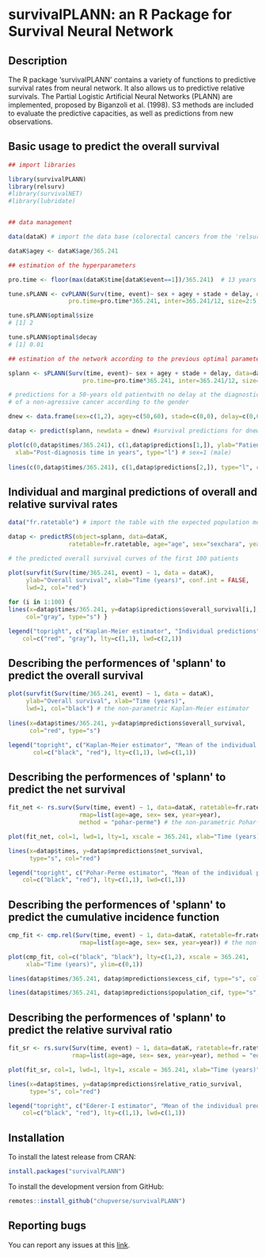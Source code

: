 survivalPLANN: an R Package for Survival Neural Network
================

## Description

The R package ‘survivalPLANN’ contains a variety of functions to predictive survival rates from neural network. It also allows us to predictive relative survivals. The Partial Logistic Artificial Neural Networks (PLANN) are implemented, proposed by Biganzoli et al. (1998). S3 methods are included to evaluate the predictive capacities, as well as predictions from new observations.

## Basic usage to predict the overall survival

``` r
## import libraries

library(survivalPLANN)
library(relsurv)
#library(survivalNET)
#library(lubridate)


## data management

data(dataK) # import the data base (colorectal cancers from the 'relsurv' package)

dataK$agey <- dataK$age/365.241

## estimation of the hyperparameters

pro.time <- floor(max(dataK$time[dataK$event==1])/365.241)  # 13 years

tune.sPLANN <- cvPLANN(Surv(time, event)~ sex + agey + stade + delay, data=dataK, cv=10,
                 pro.time=pro.time*365.241, inter=365.241/12, size=2:5, decay=c(0.01, 0.1))

tune.sPLANN$optimal$size
# [1] 2

tune.sPLANN$optimal$decay
# [1] 0.01

## estimation of the network according to the previous optimal parameters

splann <- sPLANN(Surv(time, event)~ sex + agey + stade + delay, data=dataK, 
                     pro.time=pro.time*365.241, inter=365.241/12, size=2, decay=0.01, maxit=1000)

# predictions for a 50-years old patientwith no delay at the diagnostic 
# of a non-agressive cancer according to the gender

dnew <- data.frame(sex=c(1,2), agey=c(50,60), stade=c(0,0), delay=c(0,0))

datap <- predict(splann, newdata = dnew) #survival predictions for dnew

plot(c(0,datap$times/365.241), c(1,datap$predictions[1,]), ylab="Patient survival",
  xlab="Post-diagnosis time in years", type="l") # sex=1 (male)
  
lines(c(0,datap$times/365.241), c(1,datap$predictions[2,]), type="l", col=2) #sex=2 (female)
```


## Individual and marginal predictions of overall and relative survival rates

``` r
data("fr.ratetable") # import the table with the expected population mortality

datap <- predictRS(object=splann, data=dataK,
                 ratetable=fr.ratetable, age="age", sex="sexchara", year="year")

# the predicted overall survival curves of the first 100 patients

plot(survfit(Surv(time/365.241, event) ~ 1, data = dataK),
     ylab="Overall survival", xlab="Time (years)", conf.int = FALSE,
     lwd=2, col="red")
     
for (i in 1:100) {
lines(x=datap$times/365.241, y=datap$ipredictions$overall_survival[i,],
     col="gray", type="s") }

legend("topright", c("Kaplan-Meier estimator", "Individual predictions"),
    col=c("red", "gray"), lty=c(1,1), lwd=c(2,1))
```


## Describing the performences of 'splann' to predict the overall survival

``` r
plot(survfit(Surv(time/365.241, event) ~ 1, data = dataK),
     ylab="Overall survival", xlab="Time (years)", 
     lwd=1, col="black") # the non-parametric Kaplan-Meier estimator
     
lines(x=datap$times/365.241, y=datap$mpredictions$overall_survival,
      col="red", type="s")

legend("topright", c("Kaplan-Meier estimator", "Mean of the individual predictions"),
       col=c("black", "red"), lty=c(1,1), lwd=c(1,1))
```


## Describing the performences of 'splann' to predict the net survival

``` r
fit_net <- rs.surv(Surv(time, event) ~ 1, data=dataK, ratetable=fr.ratetable,
                    rmap=list(age=age, sex= sex, year=year),
                    method = "pohar-perme") # the non-parametric Pohar-Perme estimator

plot(fit_net, col=1, lwd=1, lty=1, xscale = 365.241, xlab="Time (years)", ylim=c(0,1))

lines(x=datap$times, y=datap$mpredictions$net_survival,
      type="s", col="red")

legend("topright", c("Pohar-Perme estimator", "Mean of the individual predictions"),
    col=c("black", "red"), lty=c(1,1), lwd=c(1,1))
```


## Describing the performences of 'splann' to predict the cumulative incidence function

``` r
cmp_fit <- cmp.rel(Surv(time, event) ~ 1, data=dataK, ratetable=fr.ratetable,
                    rmap=list(age=age, sex= sex, year=year)) # the non-parametric Pohar-Perme estimator 

plot(cmp_fit, col=c("black", "black"), lty=c(1,2), xscale = 365.241,
     xlab="Time (years)", ylim=c(0,1))

lines(datap$times/365.241, datap$mpredictions$excess_cif, type="s", col="red", lty=1)

lines(datap$times/365.241, datap$mpredictions$population_cif, type="s", col="red", lty=2)
```


## Describing the performences of 'splann' to predict the relative survival ratio

``` r
fit_sr <- rs.surv(Surv(time, event) ~ 1, data=dataK, ratetable=fr.ratetable,
                  rmap=list(age=age, sex= sex, year=year), method = "ederer1")

plot(fit_sr, col=1, lwd=1, lty=1, xscale = 365.241, xlab="Time (years)", ylim=c(0,1))

lines(x=datap$times, y=datap$mpredictions$relative_ratio_survival,
      type="s", col="red")

legend("topright", c("Ederer-I estimator", "Mean of the individual predictions"),
    col=c("black", "red"), lty=c(1,1), lwd=c(1,1))
```


## Installation

To install the latest release from CRAN:

``` r
install.packages("survivalPLANN")
```

To install the development version from GitHub:

``` r
remotes::install_github("chupverse/survivalPLANN")
```

## Reporting bugs

You can report any issues at this
[link](https://github.com/chupverse/survivalPLANN/issues).
